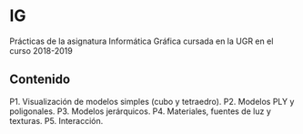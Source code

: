 # IG

Prácticas de la asignatura Informática Gráfica cursada en la UGR en el curso 2018-2019

## Contenido

P1. Visualización de modelos simples (cubo y tetraedro).
P2. Modelos PLY y poligonales.
P3. Modelos jerárquicos.
P4. Materiales, fuentes de luz y texturas.
P5. Interacción.
